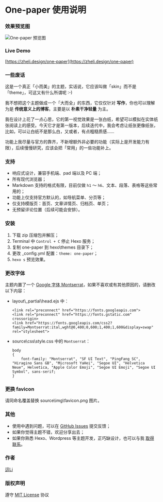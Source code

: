 # One-paper 使用说明



### 效果预览图

![One-paper 预览图](https://raw.githubusercontent.com/zheli-design/hexo-theme-one-paper/main/source/img/one-paper-screenshot.jpg)



### Live Demo

[https://zheli.design/one-paper](https://zheli.design/one-paper)



### 一些废话

这是一个真正「小而美」的主题，实话说，它应该叫做「skin」而不是「theme」，可这又有什么所谓呢 :-)

我不想把这个主题做成一个「大而全」的东西，它仅仅针对 **写作**，你也可以理解为是 **传统意义上的博客**。主要是以 **朴素干净轻量** 为主。

我在设计上花了一点心思，它的第一视觉效果是一张白纸，希望可以模拟在实体纸张阅读上的感受。今天它才是第一版本，后续迭代中，我会考虑让纸张更像纸张，比如，可以让白纸不是那么白，又或者，有点粗糙质感……

功能上我尽量与官方的靠齐，不新增额外非必要的功能（实际上是开发能力有限），后续慢慢研究，应该会把「常用」的一些功能补上。



### 支持

-   响应式设计，兼容手机端、pad 端以及 PC 端；
-   所有现代浏览器；
-   Markdown 支持的格式有限，目前仅做 `h1` ～ `h6`、文本、段落、表格等这些常用的；
-   功能上仅支持官方默认的，如导航菜单、分页等；
-   仅支持模版页：首页、文章详情页、归档页、单页；
-   无预留评论位置（后续可能会安排）。



### 安装

1.   下载 zip 压缩包并解压；
2.   Terminal 中 `Control + C` 停止 Hexo 服务；
3.   复制 one-paper 到 hexo\themes 目录下；
4.   更改 _config.yml 配置：`theme: one-paper`；
5.   `hexo s` 预览效果。



### 更改字体

主题内置了一个 [Google 字体 Montserrat](https://fonts.google.com/specimen/Montserrat)，如果不喜欢或有其他原因的，请删改以下内容：

-   layout\\_partial\head.ejs 中：

    ```
    <link rel="preconnect" href="https://fonts.googleapis.com">
    <link rel="preconnect" href="https://fonts.gstatic.com" crossorigin>
    <link href="https://fonts.googleapis.com/css2?family=Montserrat:ital,wght@0,400;0,600;1,400;1,600&display=swap" rel="stylesheet">
    ```

-   source\css\style.css 中的 `Montserrat`：

    ```
    body
    {
        font-family: "Montserrat", "SF UI Text", "PingFang SC", "Hiragino Sans GB", "Microsoft YaHei", "Segoe UI", "Helvetica Neue", Helvetica, "Apple Color Emoji", "Segoe UI Emoji", "Segoe UI Symbol", sans-serif;
    }
    ```



### 更换 favicon

请同命名覆盖替换 source\img\favicon.png 图片。



### 其他

-   使用中遇到问题，可以在 [GitHub Issues](https://github.com/zheli-design/hexo-theme-one-paper/issues) 提交反馈；
-   如果你觉得主题不错，欢迎分享出去；
-   如果你熟悉 Hexo、Wordpress 等主题开发，正巧缺设计，也可以与我 [取得联系](https://zheli.design/contact.html)。



### 作者

[這Li](https://zheli.design/)



### 版权声明

遵守 [MIT License](https://zh.wikipedia.org/wiki/MIT許可證) 协议
